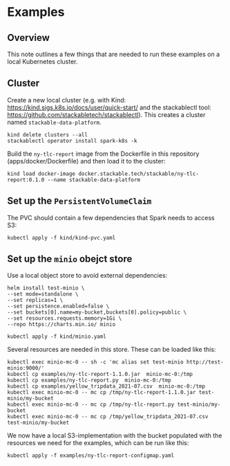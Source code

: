 # Examples

## Overview

This note outlines a few things that are needed to run these examples on a local Kubernetes cluster.

## Cluster

Create a new local cluster (e.g. with Kind: https://kind.sigs.k8s.io/docs/user/quick-start/ and the stackablectl tool: https://github.com/stackabletech/stackablectl). This creates a cluster named `stackable-data-platform`.

````
kind delete clusters --all
stackablectl operator install spark-k8s -k
````

Build the `ny-tlc-report` image from the Dockerfile in this repository (apps/docker/Dockerfile) and then load it to the cluster:

````
kind load docker-image docker.stackable.tech/stackable/ny-tlc-report:0.1.0 --name stackable-data-platform
````

## Set up the `PersistentVolumeClaim`

The PVC should contain a few dependencies that Spark needs to access S3:

````
kubectl apply -f kind/kind-pvc.yaml
````

## Set up the `minio` obejct store

Use a local object store to avoid external dependencies:

````
helm install test-minio \
--set mode=standalone \
--set replicas=1 \
--set persistence.enabled=false \
--set buckets[0].name=my-bucket,buckets[0].policy=public \
--set resources.requests.memory=1Gi \
--repo https://charts.min.io/ minio
````

````
kubectl apply -f kind/minio.yaml
````

Several resources are needed in this store. These can be loaded like this:

````
kubectl exec minio-mc-0 -- sh -c 'mc alias set test-minio http://test-minio:9000/'
kubectl cp examples/ny-tlc-report-1.1.0.jar  minio-mc-0:/tmp
kubectl cp examples/ny-tlc-report.py  minio-mc-0:/tmp
kubectl cp examples/yellow_tripdata_2021-07.csv  minio-mc-0:/tmp
kubectl exec minio-mc-0 -- mc cp /tmp/ny-tlc-report-1.1.0.jar test-minio/my-bucket
kubectl exec minio-mc-0 -- mc cp /tmp/ny-tlc-report.py test-minio/my-bucket
kubectl exec minio-mc-0 -- mc cp /tmp/yellow_tripdata_2021-07.csv test-minio/my-bucket
````

We now have a local S3-implementation with the bucket populated with the resources we need for the examples, which can be run like this:

````
kubectl apply -f examples/ny-tlc-report-configmap.yaml
````
